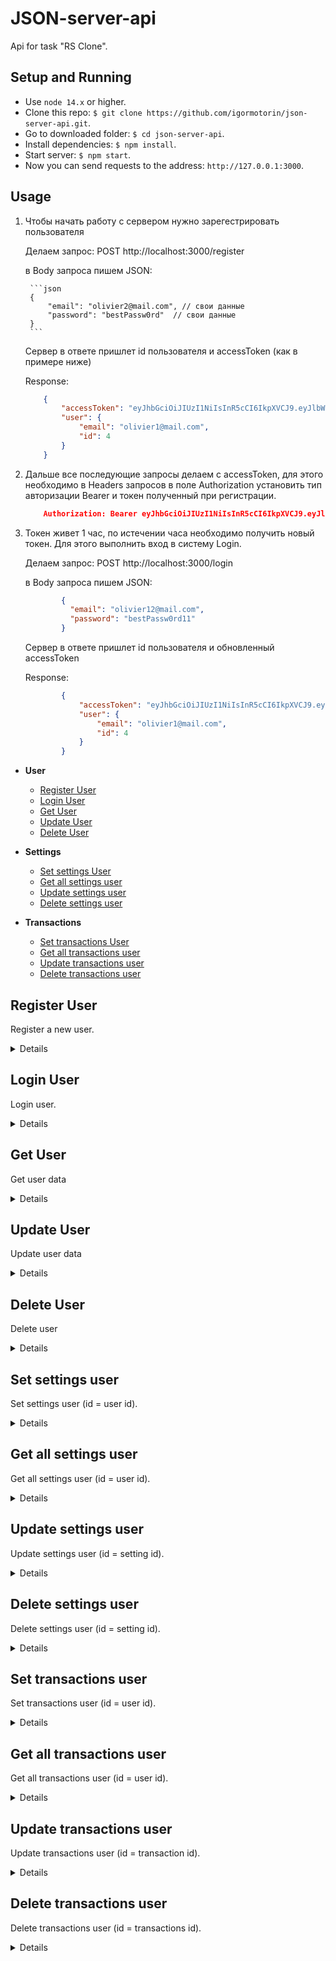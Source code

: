 # JSON-server-api
Api for task "RS Clone".

## Setup and Running

- Use `node 14.x` or higher.
- Clone this repo: `$ git clone https://github.com/igormotorin/json-server-api.git`.
- Go to downloaded folder: `$ cd json-server-api`.
- Install dependencies: `$ npm install`.
- Start server: `$ npm start`.
- Now you can send requests to the address: `http://127.0.0.1:3000`.

## Usage


1. Чтобы начать работу с сервером нужно зарегестрировать пользователя

	Делаем запрос: POST  http://localhost:3000/register

	в Body запроса пишем JSON: 

        ```json
        {
            "email": "olivier2@mail.com", // свои данные
            "password": "bestPassw0rd"  // свои данные
        }
        ```
							

	Сервер в ответе пришлет id пользователя и accessToken (как в примере ниже)

	Response:
    ```json
        {
            "accessToken": "eyJhbGciOiJIUzI1NiIsInR5cCI6IkpXVCJ9.eyJlbWFpbCI6Im9saXZpZXIxQG1haWwuY29tIiwiaWF0IjoxNjc1NDM3MTE4LCJleHAiOjE2NzU0NDA3MTgsInN1YiI6IjQifQ.c6uMSTy8dwWRJzmH1g-sCXsXxxyHHoFQcQpdN7ovXf8",
            "user": {
                "email": "olivier1@mail.com",
                "id": 4
            }
        }
    ```

2. Дальше все последующие запросы делаем с 	accessToken, для этого необходимо в Headers запросов в поле Authorization установить тип авторизации Bearer и токен полученный при регистрации.

    ```json	
		Authorization: Bearer eyJhbGciOiJIUzI1NiIsInR5cCI6IkpXVCJ9.eyJlbWFpbCI6Im9saXZpZXJAbWFpbC5jb20iLCJpYXQiOjE2NzU0MzU5NjAsImV4cCI6MTY3NTQzOTU2MCwic3ViIjoiMyJ9.wkzZjoRZXzrMYjVFBdwuZwg_hxPGmyAEIr7rPi6cyZw
	```
		
3. Токен живет 1 час, по истечении часа необходимо получить новый токен. Для этого выполнить вход в систему Login.
	
	
	Делаем запрос: POST  http://localhost:3000/login

	в Body запроса пишем JSON:

    ```json
			{
			  "email": "olivier12@mail.com",
			  "password": "bestPassw0rd11"
			}
    ```

	Сервер в ответе пришлет id пользователя и обновленный accessToken

	Response:
    ```json
			{
				"accessToken": "eyJhbGciOiJIUzI1NiIsInR5cCI6IkpXVCJ9.eyJlbWFpbCI6Im9saXZpZXIxQG1haWwuY29tIiwiaWF0IjoxNjc1NDM3Njk3LCJleHAiOjE2NzU0NDEyOTcsInN1YiI6IjQifQ.Ca5h8xNzmfJzyiSxCayZzKN5ZxOlJm68Ib1uug720co",
				"user": {
					"email": "olivier1@mail.com",
					"id": 4
				}
			}
    ```

- **User**
    - [Register User](https://github.com/igormotorin/json-server-api#register-user)
    - [Login User](https://github.com/igormotorin/json-server-api#login-user)
    - [Get User](https://github.com/igormotorin/json-server-api#get-user)
    - [Update User](https://github.com/igormotorin/json-server-api#update-user)
    - [Delete User](https://github.com/igormotorin/json-server-api#delete-user)

- **Settings**
    - [Set settings User](https://github.com/igormotorin/json-server-api#set-settings-user)
    - [Get all settings user](https://github.com/igormotorin/json-server-api#get-all-settings-user)
    - [Update settings user](https://github.com/igormotorin/json-server-api#update-settings-user)
    - [Delete settings user](https://github.com/igormotorin/json-server-api#delete-settings-user)
    

- **Transactions**
    - [Set transactions User](https://github.com/igormotorin/json-server-api#set-transactions-user)
    - [Get all transactions user](https://github.com/igormotorin/json-server-api#get-all-transactions-user)
    - [Update transactions user](https://github.com/igormotorin/json-server-api#update-transactions-user)
    - [Delete transactions user](https://github.com/igormotorin/json-server-api#delete-transactions-user)



**Register User**
----
Register a new user.

<details>

* **URL**

    /register

* **Method:**

    `POST`

* **Headers:**

    `'Content-Type': 'application/json'`

*  **URL Params**

    None

* **Query Params**

    None

* **Data Params**

    ```typescript
      {
        email: string,
        password: string
      }
    ```

* **Success Response:**

  * **Code:** 201 CREATED <br />
    **Content:** 
    ```json
      {
        "accessToken": "eyJhbGciOiJIUzI1NiIsInR5cCI6IkpXVCJ9.eyJlbWFpbCI6Im9saXZpZXJAbWFpbC5jb20iLCJpYXQiOjE2NzU0MDAyMDEsImV4cCI6MTY3NTQwMzgwMSwic3ViIjoiMyJ9.rb6HiOz3JLsY8JUNovCE6vTjtBBXBQiC80Ru7_ADcl4",
        "user": {
            "email": "olivier@mail.com",
            "id": 3
        }
    }
    ```
 
* **Error Response:**

   * **Code:** 400 Bad Request <br />
    **Content:** 
    `"Email and password are required"`

    * **Code:** 400 Bad Request <br />
    **Content:** 
    `"Email already exists"`



* **Notes:**

    None

</details>


**Login User**
----
Login user.

<details>

* **URL**

    /login

* **Method:**

    `POST`

* **Headers:**

    `'Content-Type': 'application/json'`

*  **URL Params**

    None

* **Query Params**

    None

* **Data Params**

    ```typescript
      {
        email: string,
        password: string
      }
    ```

* **Success Response:**

  * **Code:** 200 OK <br />
    **Content:** 
    ```json
      {
        "accessToken": "eyJhbGciOiJIUzI1NiIsInR5cCI6IkpXVCJ9.eyJlbWFpbCI6Im9saXZpZXJAbWFpbC5jb20iLCJpYXQiOjE2NzU0MDAyMDEsImV4cCI6MTY3NTQwMzgwMSwic3ViIjoiMyJ9.rb6HiOz3JLsY8JUNovCE6vTjtBBXBQiC80Ru7_ADcl4",
        "user": {
            "email": "olivier@mail.com",
            "id": 3
        }
    }
    ```
 
* **Error Response:**

   * **Code:** 400 Bad Request <br />
    **Content:** 
    `"Cannot find user"`

    * **Code:** 400 Bad Request <br />
    **Content:** 
    `"Incorrect password"`

    * **Code:** 400 Bad Request <br />
    **Content:** 
    `"Email and password are required"`


* **Notes:**

    None

</details>



**Get User**
----
Get user data

<details>

* **URL**

    /users/:id

* **Method:**

    `GET`

* **Headers:**
   
    `'Authorization': 'Bearer eyJhbGciOiJIUzI1NiIsInR5cCI6IkpXVCJ9.eyJlbWFpbCI6Im9saXZpZXIxQG1haWwuY29tIiwiaWF0IjoxNjc1NDAyMjM1LCJleHAiOjE2NzU0MDU4MzUsInN1YiI6IjEifQ.V_lNh4EXi2DtVcOD7UDrZblxFFmYeoEufxshsLIJ_ik'`

*  **URL Params**

    **Required:**
 
    `id=[integer]`

* **Query Params**

    None

* **Data Params**

    None

* **Success Response:**

  * **Code:** 200 OK <br />
    **Content:** 
    ```json
      {
        "email": "olivier12@mail.com",
        "password": "$2a$10$dvRIbUcWuFkuY/gJsi5fAORBJ9DsHmSOLawKzT4Rzf7C6mon/cwWe",
        "id": 1
     }
    ```
 
* **Error Response:**

  * **Code:** 403 Forbidden <br />
    **Content:** 
    `"Private resource replacement: request body must have a reference to the owner id"`

* **Notes:**

    None

</details>


**Update User**
----
Update user data

<details>

* **URL**

    /users/:id

* **Method:**

    `PUT`

* **Headers:**

    `'Content-Type': 'application/json'`
    `'Authorization': 'Bearer eyJhbGciOiJIUzI1NiIsInR5cCI6IkpXVCJ9.eyJlbWFpbCI6Im9saXZpZXIxQG1haWwuY29tIiwiaWF0IjoxNjc1NDAyMjM1LCJleHAiOjE2NzU0MDU4MzUsInN1YiI6IjEifQ.V_lNh4EXi2DtVcOD7UDrZblxFFmYeoEufxshsLIJ_ik'`

*  **URL Params**

    **Required:**
 
    `id=[integer]`

* **Query Params**

    None

* **Data Params**

   ```typescript
      {
        email: string,
        password: string
      }
    ```

* **Success Response:**

  * **Code:** 200 OK <br />
    **Content:** 
    ```json
      {
        "email": "olivier12@mail.com",
        "password": "$2a$10$dvRIbUcWuFkuY/gJsi5fAORBJ9DsHmSOLawKzT4Rzf7C6mon/cwWe",
        "id": 1
     }
    ```
 
* **Error Response:**

  * **Code:** 403 Forbidden <br />
    **Content:** 
    `"Private resource replacement: request body must have a reference to the owner id"`

* **Notes:**

    None

</details>



**Delete User**
----
Delete user

<details>

* **URL**

    /users/:id

* **Method:**

    `DELETE`

* **Headers:**
    
    `'Authorization': 'Bearer eyJhbGciOiJIUzI1NiIsInR5cCI6IkpXVCJ9.eyJlbWFpbCI6Im9saXZpZXIxQG1haWwuY29tIiwiaWF0IjoxNjc1NDAyMjM1LCJleHAiOjE2NzU0MDU4MzUsInN1YiI6IjEifQ.V_lNh4EXi2DtVcOD7UDrZblxFFmYeoEufxshsLIJ_ik'`

*  **URL Params**

    **Required:**
 
    `id=[integer]`

* **Query Params**

    None

* **Data Params**

    None

* **Success Response:**

  * **Code:** 200 OK <br />
    **Content:** 
    ```json
      {}
    ```
 
* **Error Response:**

  * **Code:** 401 Unauthorized <br />
    **Content:** 
    `"Cannot read properties of undefined (reading 'id')"`

* **Notes:**

    None

</details>




**Set settings user**
----
Set settings user (id = user id).

<details>

* **URL**

    /users/:id/settings

* **Method:**

    `POST`

* **Headers:**

    `'Content-Type': 'application/json'`

    `'Authorization': 'Bearer eyJhbGciOiJIUzI1NiIsInR5cCI6IkpXVCJ9.eyJlbWFpbCI6Im9saXZpZXIxQG1haWwuY29tIiwiaWF0IjoxNjc1NDAyMjM1LCJleHAiOjE2NzU0MDU4MzUsInN1YiI6IjEifQ.V_lNh4EXi2DtVcOD7UDrZblxFFmYeoEufxshsLIJ_ik'`

*  **URL Params**

    **Required:**
 
    `id=[integer]`

* **Query Params**

    None

* **Data Params**

    ```typescript
    {
    "lang": "en",
    "theme": "black",
    "currency": "usd",
    "userId": 3    
    }
    ```

* **Success Response:**

  * **Code:** 201 Created <br />
    **Content:** 
    ```json
      {
    "lang": "en",
    "theme": "black",
    "currency": "usd",
    "userId": 3,
    "id": 7
    }
    ```
 
* **Error Response:**

  * **Code:** 403 Forbidden <br />
    **Content:** 
    `"Private resource creation: request body must have a reference to the owner id"`

  * **Code:** 401 Unauthorized <br />
    **Content:** 
    `"invalid token"`

* **Notes:**

    None

</details>



**Get all settings user**
----
Get all settings user (id = user id).

<details>

* **URL**

    /user/:id/settings

* **Method:**

    `GET`

* **Headers:**
    
    `'Authorization': 'Bearer eyJhbGciOiJIUzI1NiIsInR5cCI6IkpXVCJ9.eyJlbWFpbCI6Im9saXZpZXIxQG1haWwuY29tIiwiaWF0IjoxNjc1NDAyMjM1LCJleHAiOjE2NzU0MDU4MzUsInN1YiI6IjEifQ.V_lNh4EXi2DtVcOD7UDrZblxFFmYeoEufxshsLIJ_ik'`

*  **URL Params**

     **Required:**
 
    `id=[integer]`

* **Query Params**

    None

* **Data Params**

    none

* **Success Response:**

  * **Code:** 200 OK <br />
    **Content:** 
    ```json
      [
    {
        "lang": "en",
        "theme": "dddd",
        "currency": "usd",
        "userId": "3",
        "id": 6
    },
    {
        "lang": "en",
        "theme": "rrrrr",
        "currency": "usd",
        "userId": 3,
        "id": 7
    },
    {
        "lang": "en",
        "theme": "rrrrr",
        "currency": "usd",
        "userId": 3,
        "id": 8
    }
    ]
    ```
 
* **Error Response:**

  * **Code:** 403 Forbidden <br />
    **Content:** 
    `"Private resource creation: request body must have a reference to the owner id"`

  * **Code:** 401 Unauthorized <br />
    **Content:** 
    `"invalid token"`

* **Notes:**

    None

</details>



**Update settings user**
----
Update settings user (id = setting id).

<details>

* **URL**

    /settings/:id

* **Method:**

    `PUT`

* **Headers:**

    `'Content-Type': 'application/json'`

    `'Authorization': 'Bearer eyJhbGciOiJIUzI1NiIsInR5cCI6IkpXVCJ9.eyJlbWFpbCI6Im9saXZpZXIxQG1haWwuY29tIiwiaWF0IjoxNjc1NDAyMjM1LCJleHAiOjE2NzU0MDU4MzUsInN1YiI6IjEifQ.V_lNh4EXi2DtVcOD7UDrZblxFFmYeoEufxshsLIJ_ik'`

*  **URL Params**

   **Required:**
 
    `id=[integer]`

* **Query Params**

    None

* **Data Params**

    ```typescript
      {
        "lang": "en",
        "theme": "black",
        "currency": "usd",
        "userId": 3
    }
    ```

* **Success Response:**

  * **Code:** 200 OK <br />
    **Content:** 
    ```json
      {
    "lang": "en",
    "theme": "black",
    "currency": "usd",
    "userId": 3,
    "id": 7
    }
    ```
 
* **Error Response:**

  * **Code:** 403 Forbidden <br />
    **Content:** 
    `"Private resource creation: request body must have a reference to the owner id"`

  * **Code:** 401 Unauthorized <br />
    **Content:** 
    `"invalid token"`

* **Notes:**

    None

</details>




**Delete settings user**
----
Delete settings user (id = setting id).

<details>

* **URL**

    /settings/:id

* **Method:**

    `DELETE`

* **Headers:**
    

    `'Authorization': 'Bearer eyJhbGciOiJIUzI1NiIsInR5cCI6IkpXVCJ9.eyJlbWFpbCI6Im9saXZpZXIxQG1haWwuY29tIiwiaWF0IjoxNjc1NDAyMjM1LCJleHAiOjE2NzU0MDU4MzUsInN1YiI6IjEifQ.V_lNh4EXi2DtVcOD7UDrZblxFFmYeoEufxshsLIJ_ik'`

*  **URL Params**

    
   **Required:**
 
    `id=[integer]`

* **Query Params**

    None

* **Data Params**

    None

* **Success Response:**

  * **Code:** 200 OK <br />
    **Content:** 
    ```json
      {}
    ```
 
* **Error Response:**

  * **Code:** 403 Forbidden <br />
    **Content:** 
    `"Private resource creation: request body must have a reference to the owner id"`

  * **Code:** 401 Unauthorized <br />
    **Content:** 
    `"invalid token"`

* **Notes:**

    None

</details>




**Set transactions user**
----
Set transactions user (id = user id).

<details>

* **URL**

    /users/:id/transactions

* **Method:**

    `POST`

* **Headers:**

    `'Content-Type': 'application/json'`

    `'Authorization': 'Bearer eyJhbGciOiJIUzI1NiIsInR5cCI6IkpXVCJ9.eyJlbWFpbCI6Im9saXZpZXIxQG1haWwuY29tIiwiaWF0IjoxNjc1NDAyMjM1LCJleHAiOjE2NzU0MDU4MzUsInN1YiI6IjEifQ.V_lNh4EXi2DtVcOD7UDrZblxFFmYeoEufxshsLIJ_ik'`

*  **URL Params**

    **Required:**
 
    `id=[integer]`

* **Query Params**

    None

* **Data Params**

    ```typescript
    {
        "type": "expense",
        "category": "mobile",
        "subcategory": "tele2",
        "description": "апрель",
        "data": "1",
        "time": "1",
        "sum": 100,      
        "userId": 3
    }
    ```

* **Success Response:**

  * **Code:** 201 Created <br />
    **Content:** 
    ```json
      {
        "type": "expense",
        "category": "mobile",
        "subcategory": "tele2",
        "description": "апрель",
        "data": "1",
        "time": "1",
        "sum": 100,
        "userId": "3",
        "id": 3
    }
    ```
 
* **Error Response:**

  * **Code:** 403 Forbidden <br />
    **Content:** 
    `"Private resource creation: request body must have a reference to the owner id"`

  * **Code:** 401 Unauthorized <br />
    **Content:** 
    `"invalid token"`

* **Notes:**

    None

</details>



**Get all transactions user**
----
Get all transactions user (id = user id).

<details>

* **URL**

    /user/:id/transactions

* **Method:**

    `GET`

* **Headers:**
    
    `'Authorization': 'Bearer eyJhbGciOiJIUzI1NiIsInR5cCI6IkpXVCJ9.eyJlbWFpbCI6Im9saXZpZXIxQG1haWwuY29tIiwiaWF0IjoxNjc1NDAyMjM1LCJleHAiOjE2NzU0MDU4MzUsInN1YiI6IjEifQ.V_lNh4EXi2DtVcOD7UDrZblxFFmYeoEufxshsLIJ_ik'`

*  **URL Params**

     **Required:**
 
    `id=[integer]`

* **Query Params**

    None

* **Data Params**

    none

* **Success Response:**

  * **Code:** 200 OK <br />
    **Content:** 
    ```json
      [
        {
            "type": "expense",
            "category": "mobile",
            "subcategory": "tele2",
            "description": "апрель",
            "data": "1",
            "time": "1",
            "sum": 100,
            "userId": "3",
            "id": 3
        }
    ]
    ```
 
* **Error Response:**

  * **Code:** 403 Forbidden <br />
    **Content:** 
    `"Private resource creation: request body must have a reference to the owner id"`

  * **Code:** 401 Unauthorized <br />
    **Content:** 
    `"invalid token"`

* **Notes:**

    None

</details>



**Update transactions user**
----
Update transactions user (id = transaction id).

<details>

* **URL**

    /transactions/:id

* **Method:**

    `PUT`

* **Headers:**

    `'Content-Type': 'application/json'`

    `'Authorization': 'Bearer eyJhbGciOiJIUzI1NiIsInR5cCI6IkpXVCJ9.eyJlbWFpbCI6Im9saXZpZXIxQG1haWwuY29tIiwiaWF0IjoxNjc1NDAyMjM1LCJleHAiOjE2NzU0MDU4MzUsInN1YiI6IjEifQ.V_lNh4EXi2DtVcOD7UDrZblxFFmYeoEufxshsLIJ_ik'`

*  **URL Params**

   **Required:**
 
    `id=[integer]`

* **Query Params**

    None

* **Data Params**

    ```typescript
    {
        "type": "expense111",
        "category": "mobile",
        "subcategory": "tele2",
        "description": "апрель",
        "data": "1",
        "time": "1",
        "sum": 100,      
        "userId": 3
    }
    ```

* **Success Response:**

  * **Code:** 200 OK <br />
    **Content:** 
    ```json
    {
        "type": "expense111",
        "category": "mobile",
        "subcategory": "tele2",
        "description": "апрель",
        "data": "1",
        "time": "1",
        "sum": 100,
        "userId": 3,
        "id": 3
    }
    ```
 
* **Error Response:**

  * **Code:** 403 Forbidden <br />
    **Content:** 
    `"Private resource creation: request body must have a reference to the owner id"`

  * **Code:** 401 Unauthorized <br />
    **Content:** 
    `"invalid token"`

* **Notes:**

    None

</details>




**Delete transactions user**
----
Delete transactions user (id = transactions id).

<details>

* **URL**

    /transactions/:id

* **Method:**

    `DELETE`

* **Headers:**
    

    `'Authorization': 'Bearer eyJhbGciOiJIUzI1NiIsInR5cCI6IkpXVCJ9.eyJlbWFpbCI6Im9saXZpZXIxQG1haWwuY29tIiwiaWF0IjoxNjc1NDAyMjM1LCJleHAiOjE2NzU0MDU4MzUsInN1YiI6IjEifQ.V_lNh4EXi2DtVcOD7UDrZblxFFmYeoEufxshsLIJ_ik'`

*  **URL Params**

    **Required:**
 
    `id=[integer]`

* **Query Params**

    None

* **Data Params**

    None

* **Success Response:**

  * **Code:** 200 OK <br />
    **Content:** 
    ```json
      {}
    ```
 
* **Error Response:**

  * **Code:** 403 Forbidden <br />
    **Content:** 
    `"Private resource creation: request body must have a reference to the owner id"`

  * **Code:** 401 Unauthorized <br />
    **Content:** 
    `"invalid token"`

* **Notes:**

    None

</details>